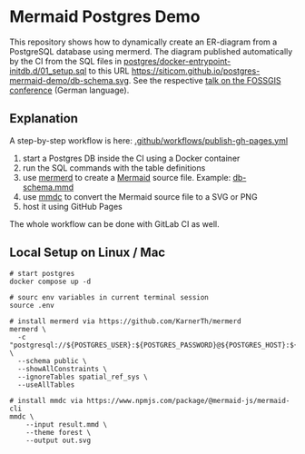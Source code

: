 # Mermaid Postgres Demo

This repository shows how to dynamically create an ER-diagram from a PostgreSQL database using mermerd. The diagram published automatically by the CI from the SQL files in [postgres/docker-entrypoint-initdb.d/01_setup.sql](postgres/docker-entrypoint-initdb.d/01_setup.sql) to this URL <https://siticom.github.io/postgres-mermaid-demo/db-schema.svg>. See the respective [talk on the FOSSGIS conference](https://pretalx.com/fossgis2025/talk/H33WMC/) (German language).

## Explanation

A step-by-step workflow is here: [.github/workflows/publish-gh-pages.yml](.github/workflows/publish-gh-pages.yml)

1. start a Postgres DB inside the CI using a Docker container
2. run the SQL commands with the table definitions
3. use [mermerd](github.com/KarnerTh/mermerd) to create a [Mermaid](https://mermaid.js.org/) source file. Example: [db-schema.mmd](https://siticom.github.io/postgres-mermaid-demo/db-schema.mmd)
4. use [mmdc](https://www.npmjs.com/package/@mermaid-js/mermaid-cli) to convert the Mermaid source file to a SVG or PNG
5. host it using GitHub Pages

The whole workflow can be done with GitLab CI as well.

## Local Setup on Linux / Mac

```shell
# start postgres
docker compose up -d 

# sourc env variables in current terminal session
source .env

# install mermerd via https://github.com/KarnerTh/mermerd
mermerd \
  -c "postgresql://${POSTGRES_USER}:${POSTGRES_PASSWORD}@${POSTGRES_HOST}:${POSTGRES_PORT}/${POSTGRES_DB}" \
  --schema public \
  --showAllConstraints \
  --ignoreTables spatial_ref_sys \
  --useAllTables

# install mmdc via https://www.npmjs.com/package/@mermaid-js/mermaid-cli
mmdc \
    --input result.mmd \
    --theme forest \
    --output out.svg
```
